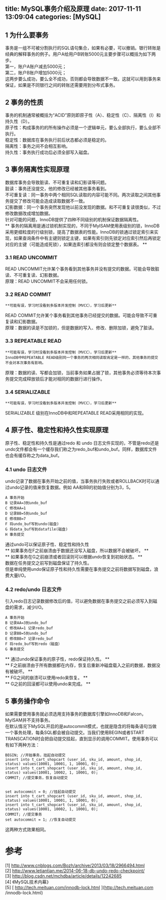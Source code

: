title: MySQL事务介绍及原理
date: 2017-11-11 13:09:04
categories: [MySQL]
------------------

##  1 为什么要事务

事务是一组不可被分割执行的SQL语句集合，如果有必要，可以撤销。银行转账是经典的解释事务的例子。用户A给用户B转账5000元主要步骤可以概括为如下两步。  
第一，账户A账户减去5000元；  
第二，账户B账户增加5000元；  
这两步要么成功，要么全不成功，否则都会导致数据不一致。这就可以用到事务来保证，如果是不同银行之间的转账还需要用到分布式事务。

##  2 事务的性质

事务的机制通常被概括为“ACID”原则即原子性（A）、稳定性（C）、隔离性（I）和持久性（D）。  
原子性：构成事务的的所有操作必须是一个逻辑单元，要么全部执行，要么全部不执行。  
稳定性：数据库在事务执行前后状态都必须是稳定的。  
隔离性：事务之间不会相互影响。  
持久性：事务执行成功后必须全部写入磁盘。

##  3 事务隔离性实现原理

数据库事务会导致脏读、不可重复读和幻影读等问题。  
脏读：事务还没提交，他的修改已经被其他事务看到。  
不可重复读：同一事务中两个相同SQL读取的内容可能不同。两次读取之间其他事务提交了修改可能会造成读取数据不一致。  
幻影数据：同一个事务突然发现他以前没发现的数据。和不可重复读很类似，不过修改数据改成增加数据。  
针对可能的问题，InnoDB提供了四种不同级别的机制保证数据隔离性。  
** 事务的隔离用是通过锁机制实现的，不同于MyISAM使用表级别的锁，InnoDB采用更细粒度的行级别锁，提高了数据表的性能。InnoDB的锁通过锁定索引来实现，如果查询条件中有主键则锁定主键，如果有索引则先锁定对应索引然后再锁定对应的主键（可能造成死锁），如果连索引都没有则会锁定整个数据表。 **

###  3.1 READ UNCOMMIT

READ UNCOMMIT允许某个事务看到其他事务并没有提交的数据。可能会导致脏读、不可重复读、幻影数据。  
原理：READ UNCOMMIT不会采用任何锁。

###  3.2 READ COMMIT

    
    
    **可能有误，学习时没看到多版本并发控制（MVCC），学习后更新**
    

READ COMMIT允许某个事务看到其他事务已经提交的数据。可能会导致不可重复读和幻影数据。  
原理：数据的读是不加锁的，但是数据的写入、修改、删除加锁，避免了脏读。

###  3.3 REPEATABLE READ

    
    
    **可能有误，学习时没看到多版本并发控制（MVCC），学习后更新**
    InnoDB中REPEATABLE READ级别同一个事务的两次相同读取肯定是一样的，其他事务的提交不会对本次事务有影响。
    

原理：数据的读、写都会加锁，当前事务如果占据了锁，其他事务必须等待本次事务提交完成释放锁后才能对相同的数据行进行操作。

###  3.4 SERIALIZABLE

    
    
    **可能有误，学习时没看到多版本并发控制（MVCC），学习后更新**
    

SERIALIZABLE 级别在InnoDB中和REPEATABLE READ采用相同的实现。

##  4 原子性、稳定性和持久性实现原理

原子性、稳定性和持久性是通过redo 和 undo
日志文件实现的，不管是redo还是undo文件都会有一个缓存我们称之为redo_buf和undo_buf。同样，数据库文件也会有缓存称之为data_buf。

###  4.1 undo 日志文件

undo记录了数据在事务开始之前的值，当事务执行失败或者ROLLBACK时可以通过undo记录的值来恢复数据。例如 AA和BB的初始值分别为3，5。

    
    
    A 事务开始
    B 记录AA=3到undo_buf
    C 修改AA=1
    D 记录BB=5到undo_buf
    E 修改BB=7
    F 将undo_buf写到undo(磁盘)
    G 将data_buf写到datafile(磁盘)
    H 事务提交

通过undo可以保证原子性、稳定性和持久性  
** 如果事务在F之前崩溃由于数据还没写入磁盘，所以数据不会被破坏。 **   
** 如果事务在G之前崩溃或者回滚则可以根据undo恢复到初始状态。 **   
数据在任务提交之前写到磁盘保证了持久性。  
但是单纯使用undo保证原子性和持久性需要在事务提交之前将数据写到磁盘，浪费大量I/O。

###  4.2 redo/undo 日志文件

引入redo日志记录数据修改后的值，可以避免数据在事务提交之前必须写入到磁盘的需求，减少I/O。

    
    
    A 事务开始
    B 记录AA=3到undo_buf
    C 修改AA=1 记录redo_buf
    D 记录BB=5到undo_buf
    E 修改BB=7 记录redo_buf
    F 将redo_buf写到redo（磁盘）
    G 事务提交

** 通过undo保证事务的原子性，redo保证持久性。 **   
** F之前崩溃由于所有数据都在内存，恢复后重新冲磁盘载入之前的数据，数据没有被破坏。 **   
** FG之间的崩溃可以使用redo来恢复。 **   
** G之前的回滚都可以使用undo来完成。 **

##  5 事务操作命令

如果需要使用事务就必须选用支持事务的数据库引擎如InnoDB和Falcon，MyISAM并不支持事务。  
在默认情况下MySQL开启的是autocommit模式，也就是隐含的将每条语句当做一个事务处理，每条SQL都会被自动提交。当我们使用BEGIN或者START
TRANSCATION时会把自动提交挂起，直到显示的调用COMMIT。使用事务可以有如下两种方法：

    
    
    BEGIN; //开始事务，挂起自动提交
    insert into t_cart_shopcart (user_id, sku_id, amount, shop_id,  status) values(10001, 10001, 1, 10001, 0);
    insert into t_cart_shopcart (user_id, sku_id, amount, shop_id,  status) values(10001, 10002, 1, 10001, 0);
    COMMIT; //提交事务，恢复自动提交
    
    
    set autocommit = 0; //挂起自动提交
    insert into t_cart_shopcart (user_id, sku_id, amount, shop_id,  status) values(10001, 10001, 1, 10001, 0);
    insert into t_cart_shopcart (user_id, sku_id, amount, shop_id,  status) values(10001, 10002, 1, 10001, 0);
    COMMIT; //提交事务
    set autocommit = 1; //恢复自动提交

这两种方式效果相同。

#  参考

[1] [ http://www.cnblogs.com/Bozh/archive/2013/03/18/2966494.html
](http://www.cnblogs.com/Bozh/archive/2013/03/18/2966494.html)  
[2] [ http://www.letiantian.me/2014-06-18-db-undo-redo-checkpoint/
](http://www.letiantian.me/2014-06-18-db-undo-redo-checkpoint/)  
[3] [ http://blog.csdn.net/mchdba/article/details/12242685
](http://blog.csdn.net/mchdba/article/details/12242685)  
[4] 《MySQL技术内幕》  
[5] [ http://tech.meituan.com/innodb-lock.html ](http://tech.meituan.com
/innodb-lock.html)

